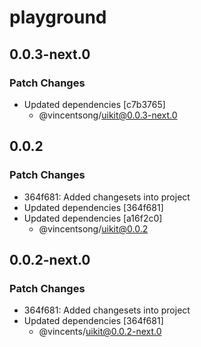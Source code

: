 # playground

## 0.0.3-next.0

### Patch Changes

- Updated dependencies [c7b3765]
  - @vincentsong/uikit@0.0.3-next.0

## 0.0.2

### Patch Changes

- 364f681: Added changesets into project
- Updated dependencies [364f681]
- Updated dependencies [a16f2c0]
  - @vincentsong/uikit@0.0.2

## 0.0.2-next.0

### Patch Changes

- 364f681: Added changesets into project
- Updated dependencies [364f681]
  - @vincents/uikit@0.0.2-next.0
